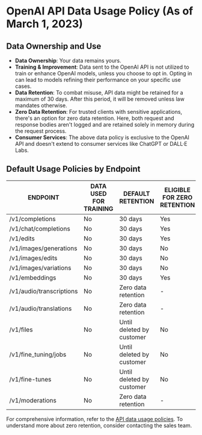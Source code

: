 # OpenAI API Data Usage Policy (As of March 1, 2023)

## Data Ownership and Use
- **Data Ownership**: Your data remains yours.
- **Training & Improvement**: Data sent to the OpenAI API is not utilized to train or enhance OpenAI models, unless you choose to opt in. Opting in can lead to models refining their performance on your specific use cases.
- **Data Retention**: To combat misuse, API data might be retained for a maximum of 30 days. After this period, it will be removed unless law mandates otherwise.
- **Zero Data Retention**: For trusted clients with sensitive applications, there's an option for zero data retention. Here, both request and response bodies aren't logged and are retained solely in memory during the request process.
- **Consumer Services**: The above data policy is exclusive to the OpenAI API and doesn't extend to consumer services like ChatGPT or DALL·E Labs.

## Default Usage Policies by Endpoint

| ENDPOINT | DATA USED FOR TRAINING | DEFAULT RETENTION | ELIGIBLE FOR ZERO RETENTION |
|----------|------------------------|-------------------|-----------------------------|
| /v1/completions | No | 30 days | Yes |
| /v1/chat/completions | No | 30 days | Yes |
| /v1/edits | No | 30 days | Yes |
| /v1/images/generations | No | 30 days | No |
| /v1/images/edits | No | 30 days | No |
| /v1/images/variations | No | 30 days | No |
| /v1/embeddings | No | 30 days | Yes |
| /v1/audio/transcriptions | No | Zero data retention | - |
| /v1/audio/translations | No | Zero data retention | - |
| /v1/files | No | Until deleted by customer | No |
| /v1/fine_tuning/jobs | No | Until deleted by customer | No |
| /v1/fine-tunes | No | Until deleted by customer | No |
| /v1/moderations | No | Zero data retention | - |

For comprehensive information, refer to the [API data usage policies](#). To understand more about zero retention, consider contacting the sales team.
